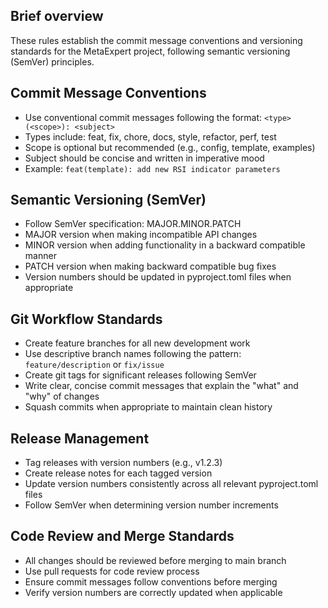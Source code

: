 ## Brief overview
These rules establish the commit message conventions and versioning standards for the MetaExpert project, following semantic versioning (SemVer) principles.

## Commit Message Conventions
- Use conventional commit messages following the format: `<type>(<scope>): <subject>`
- Types include: feat, fix, chore, docs, style, refactor, perf, test
- Scope is optional but recommended (e.g., config, template, examples)
- Subject should be concise and written in imperative mood
- Example: `feat(template): add new RSI indicator parameters`

## Semantic Versioning (SemVer)
- Follow SemVer specification: MAJOR.MINOR.PATCH
- MAJOR version when making incompatible API changes
- MINOR version when adding functionality in a backward compatible manner
- PATCH version when making backward compatible bug fixes
- Version numbers should be updated in pyproject.toml files when appropriate

## Git Workflow Standards
- Create feature branches for all new development work
- Use descriptive branch names following the pattern: `feature/description` or `fix/issue`
- Create git tags for significant releases following SemVer
- Write clear, concise commit messages that explain the "what" and "why" of changes
- Squash commits when appropriate to maintain clean history

## Release Management
- Tag releases with version numbers (e.g., v1.2.3)
- Create release notes for each tagged version
- Update version numbers consistently across all relevant pyproject.toml files
- Follow SemVer when determining version number increments

## Code Review and Merge Standards
- All changes should be reviewed before merging to main branch
- Use pull requests for code review process
- Ensure commit messages follow conventions before merging
- Verify version numbers are correctly updated when applicable